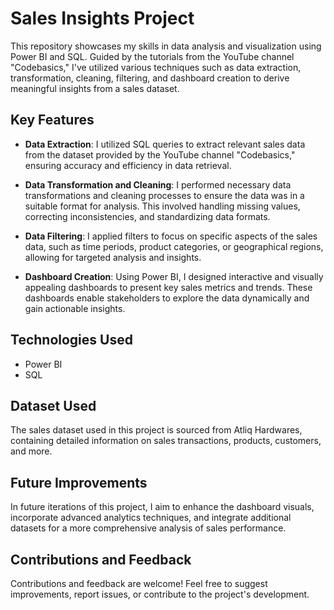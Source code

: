 # Sales Insights Project

This repository showcases my skills in data analysis and visualization using Power BI and SQL. Guided by the tutorials from the YouTube channel "Codebasics," I've utilized various techniques such as data extraction, transformation, cleaning, filtering, and dashboard creation to derive meaningful insights from a sales dataset.

## Key Features

- **Data Extraction**: I utilized SQL queries to extract relevant sales data from the dataset provided by the YouTube channel "Codebasics," ensuring accuracy and efficiency in data retrieval.

  
- **Data Transformation and Cleaning**: I performed necessary data transformations and cleaning processes to ensure the data was in a suitable format for analysis. This involved handling missing values, correcting inconsistencies, and standardizing data formats.

- **Data Filtering**: I applied filters to focus on specific aspects of the sales data, such as time periods, product categories, or geographical regions, allowing for targeted analysis and insights.

- **Dashboard Creation**: Using Power BI, I designed interactive and visually appealing dashboards to present key sales metrics and trends. These dashboards enable stakeholders to explore the data dynamically and gain actionable insights.

## Technologies Used

- Power BI
- SQL

## Dataset Used

The sales dataset used in this project is sourced from Atliq Hardwares, containing detailed information on sales transactions, products, customers, and more.

## Future Improvements

In future iterations of this project, I aim to enhance the dashboard visuals, incorporate advanced analytics techniques, and integrate additional datasets for a more comprehensive analysis of sales performance.

## Contributions and Feedback

Contributions and feedback are welcome! Feel free to suggest improvements, report issues, or contribute to the project's development.
